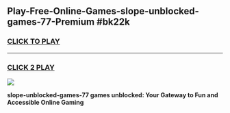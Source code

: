 
## Play-Free-Online-Games-slope-unblocked-games-77-Premium #bk22k
<h3>
<a href="https://premium.freeplayer.one?title=slope-unblocked-games-77&ref=8M">CLICK TO PLAY</a></h3>
<hr>

<h3>
<a href="https://premium.freeplayer.one?title=slope-unblocked-games-77&ref=8M">CLICK 2 PLAY</a>
  
</h3>

<a href="https://premium.freeplayer.one?title=slope-unblocked-games-77&ref=8M"><img src="https://clearcache.store/games.png"></a>


**slope-unblocked-games-77 games unblocked: Your Gateway to Fun and Accessible Online Gaming**
